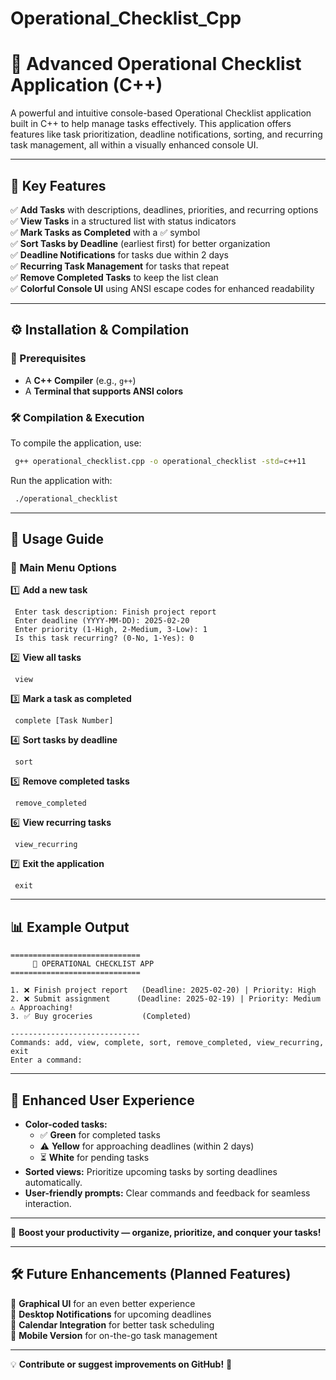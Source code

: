 # Operational_Checklist_Cpp

# 📝 Advanced Operational Checklist Application (C++)

A powerful and intuitive console-based Operational Checklist application built in C++ to help manage tasks effectively. This application offers features like task prioritization, deadline notifications, sorting, and recurring task management, all within a visually enhanced console UI.

---

## 🎯 Key Features

✅ **Add Tasks** with descriptions, deadlines, priorities, and recurring options  
✅ **View Tasks** in a structured list with status indicators  
✅ **Mark Tasks as Completed** with a ✅ symbol  
✅ **Sort Tasks by Deadline** (earliest first) for better organization  
✅ **Deadline Notifications** for tasks due within 2 days  
✅ **Recurring Task Management** for tasks that repeat  
✅ **Remove Completed Tasks** to keep the list clean  
✅ **Colorful Console UI** using ANSI escape codes for enhanced readability  

---

## ⚙️ Installation & Compilation

### 📌 Prerequisites  
- A **C++ Compiler** (e.g., `g++`)  
- A **Terminal that supports ANSI colors**  

### 🛠 Compilation & Execution  
To compile the application, use:  
```sh
 g++ operational_checklist.cpp -o operational_checklist -std=c++11
```
Run the application with:  
```sh
 ./operational_checklist
```

---

## 🚀 Usage Guide

### 📌 Main Menu Options

1️⃣ **Add a new task**  
```
 Enter task description: Finish project report
 Enter deadline (YYYY-MM-DD): 2025-02-20
 Enter priority (1-High, 2-Medium, 3-Low): 1
 Is this task recurring? (0-No, 1-Yes): 0
```

2️⃣ **View all tasks**  
```
 view
```

3️⃣ **Mark a task as completed**  
```
 complete [Task Number]
```

4️⃣ **Sort tasks by deadline**  
```
 sort
```

5️⃣ **Remove completed tasks**  
```
 remove_completed
```

6️⃣ **View recurring tasks**  
```
 view_recurring
```

7️⃣ **Exit the application**  
```
 exit
```

---

## 📊 Example Output

```
=============================
     📅 OPERATIONAL CHECKLIST APP      
=============================

1. ❌ Finish project report   (Deadline: 2025-02-20) | Priority: High
2. ❌ Submit assignment      (Deadline: 2025-02-19) | Priority: Medium ⚠️ Approaching!
3. ✅ Buy groceries           (Completed)

-----------------------------
Commands: add, view, complete, sort, remove_completed, view_recurring, exit
Enter a command:
```

---

## 🎨 Enhanced User Experience

- **Color-coded tasks:**  
  - ✅ **Green** for completed tasks  
  - ⚠️ **Yellow** for approaching deadlines (within 2 days)  
  - ⏳ **White** for pending tasks  
- **Sorted views:** Prioritize upcoming tasks by sorting deadlines automatically.  
- **User-friendly prompts:** Clear commands and feedback for seamless interaction.  

---

🌟 **Boost your productivity — organize, prioritize, and conquer your tasks!**  

---

## 🛠 Future Enhancements (Planned Features)

🚀 **Graphical UI** for an even better experience  
🔔 **Desktop Notifications** for upcoming deadlines  
📅 **Calendar Integration** for better task scheduling  
📱 **Mobile Version** for on-the-go task management  

---

💡 **Contribute or suggest improvements on GitHub!** 🤝

